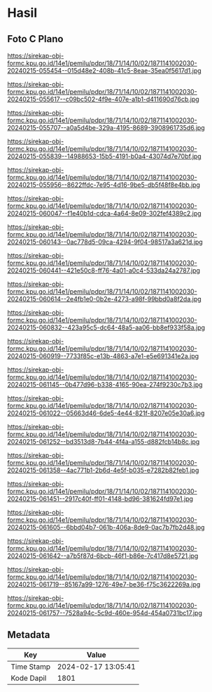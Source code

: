 # Hasil

## Foto C Plano

https://sirekap-obj-formc.kpu.go.id/14e1/pemilu/pdpr/18/71/14/10/02/1871141002030-20240215-055454--015d48e2-408b-41c5-8eae-35ea0f5617d1.jpg

https://sirekap-obj-formc.kpu.go.id/14e1/pemilu/pdpr/18/71/14/10/02/1871141002030-20240215-055617--c09bc502-4f9e-407e-a1b1-d411690d76cb.jpg

https://sirekap-obj-formc.kpu.go.id/14e1/pemilu/pdpr/18/71/14/10/02/1871141002030-20240215-055707--a0a5d4be-329a-4195-8689-3908961735d6.jpg

https://sirekap-obj-formc.kpu.go.id/14e1/pemilu/pdpr/18/71/14/10/02/1871141002030-20240215-055839--14988653-15b5-4191-b0a4-43074d7e70bf.jpg

https://sirekap-obj-formc.kpu.go.id/14e1/pemilu/pdpr/18/71/14/10/02/1871141002030-20240215-055956--8622ffdc-7e95-4d16-9be5-db5f48f8e4bb.jpg

https://sirekap-obj-formc.kpu.go.id/14e1/pemilu/pdpr/18/71/14/10/02/1871141002030-20240215-060047--f1e40b1d-cdca-4a64-8e09-302fef4389c2.jpg

https://sirekap-obj-formc.kpu.go.id/14e1/pemilu/pdpr/18/71/14/10/02/1871141002030-20240215-060143--0ac778d5-09ca-4294-9f04-98517a3a621d.jpg

https://sirekap-obj-formc.kpu.go.id/14e1/pemilu/pdpr/18/71/14/10/02/1871141002030-20240215-060441--421e50c8-ff76-4a01-a0c4-533da24a2787.jpg

https://sirekap-obj-formc.kpu.go.id/14e1/pemilu/pdpr/18/71/14/10/02/1871141002030-20240215-060614--2e4fb1e0-0b2e-4273-a98f-99bbd0a8f2da.jpg

https://sirekap-obj-formc.kpu.go.id/14e1/pemilu/pdpr/18/71/14/10/02/1871141002030-20240215-060832--423a95c5-dc64-48a5-aa06-bb8ef933f58a.jpg

https://sirekap-obj-formc.kpu.go.id/14e1/pemilu/pdpr/18/71/14/10/02/1871141002030-20240215-060919--7733f85c-e13b-4863-a7e1-e5e691341e2a.jpg

https://sirekap-obj-formc.kpu.go.id/14e1/pemilu/pdpr/18/71/14/10/02/1871141002030-20240215-061145--0b477d96-b338-4165-90ea-274f9230c7b3.jpg

https://sirekap-obj-formc.kpu.go.id/14e1/pemilu/pdpr/18/71/14/10/02/1871141002030-20240215-061022--05663d46-6de5-4e44-821f-8207e05e30a6.jpg

https://sirekap-obj-formc.kpu.go.id/14e1/pemilu/pdpr/18/71/14/10/02/1871141002030-20240215-061252--bd3513d8-7b44-4f4a-a155-d882fcb14b8c.jpg

https://sirekap-obj-formc.kpu.go.id/14e1/pemilu/pdpr/18/71/14/10/02/1871141002030-20240215-061358--4ac771b1-2b6d-4e5f-b035-e7282b82feb1.jpg

https://sirekap-obj-formc.kpu.go.id/14e1/pemilu/pdpr/18/71/14/10/02/1871141002030-20240215-061451--2917c40f-ff01-4148-bd96-381624fd97e1.jpg

https://sirekap-obj-formc.kpu.go.id/14e1/pemilu/pdpr/18/71/14/10/02/1871141002030-20240215-061605--6bbd04b7-061b-406a-8de9-0ac7b7fb2d48.jpg

https://sirekap-obj-formc.kpu.go.id/14e1/pemilu/pdpr/18/71/14/10/02/1871141002030-20240215-061642--a7b5f87d-6bcb-46f1-b86e-7c417d8e5721.jpg

https://sirekap-obj-formc.kpu.go.id/14e1/pemilu/pdpr/18/71/14/10/02/1871141002030-20240215-061719--85167a99-1276-49e7-be36-f75c3622269a.jpg

https://sirekap-obj-formc.kpu.go.id/14e1/pemilu/pdpr/18/71/14/10/02/1871141002030-20240215-061757--7528a94c-5c9d-460e-954d-454a0731bc17.jpg


## Metadata

| Key        | Value               |
| ---------- | ------------------- |
| Time Stamp | 2024-02-17 13:05:41 |
| Kode Dapil | 1801                |



